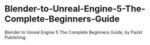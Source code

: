 # Blender-to-Unreal-Engine-5-The-Complete-Beginners-Guide
Blender to Unreal Engine 5 The Complete Beginners Guide, by Packt Publishing
